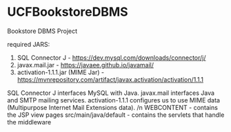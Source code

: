 # UCFBookstoreDBMS
Bookstore DBMS Project

required JARS: 
1. SQL Connector J - https://dev.mysql.com/downloads/connector/j/
2. javax.mail.jar - https://javaee.github.io/javamail/ 
3. activation-1.1.1.jar (MIME Jar) - https://mvnrepository.com/artifact/javax.activation/activation/1.1.1 

SQL Connector J interfaces MySQL with Java. 
javax.mail interfaces Java and SMTP mailing services.
activation-1.1.1 configures us to use MIME data (Multipurpose Internet Mail Extensions data).
/n
WEBCONTENT - contains the JSP view pages 
src/main/java/default - contains the servlets that handle the middleware
